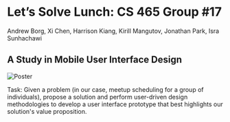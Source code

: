 Let’s Solve Lunch: CS 465 Group #17
===================================

Andrew Borg, Xi Chen, Harrison Kiang, Kirill Mangutov, Jonathan Park, Isra Sunhachawi

A Study in Mobile User Interface Design
---------------------------------------

![Poster](http://i.imgur.com/o33S0Kq.png)

Task: Given a problem (in our case, meetup scheduling for a group of individuals), propose a solution and perform user-driven design methodologies to develop a user interface prototype that best highlights our solution's value proposition. 
